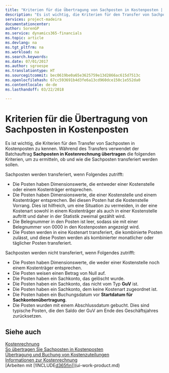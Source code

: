 ```yaml
---
title: "Kriterien für die Übertragung von Sachposten in Kostenposten | Microsoft Docs"
description: "Es ist wichtig, die Kriterien für den Transfer von Sachposten in Kostenposten zu kennen. Während des Transfers verwendet der Batchauftrag **Sachposten in Kostenrechnung übertragen** die folgenden Kriterien, um zu ermitteln, ob und wie die Sachposten transferiert werden sollen."
services: project-madeira
documentationcenter: 
author: SorenGP
ms.service: dynamics365-financials
ms.topic: article
ms.devlang: na
ms.tgt_pltfrm: na
ms.workload: na
ms.search.keywords: 
ms.date: 07/01/2017
ms.author: sgroespe
ms.translationtype: HT
ms.sourcegitcommit: bec0619be0a65e3625759e13d2866ac615d7513c
ms.openlocfilehash: 67cc593691b4d3fe6a13cd960dce150c1e552da0
ms.contentlocale: de-de
ms.lasthandoff: 03/22/2018

---
```

# <a name="criteria-for-transferring-general-ledger-entries-to-cost-entries"></a>Kriterien für die Übertragung von Sachposten in Kostenposten
Es ist wichtig, die Kriterien für den Transfer von Sachposten in Kostenposten zu kennen. Während des Transfers verwendet der Batchauftrag **Sachposten in Kostenrechnung übertragen** die folgenden Kriterien, um zu ermitteln, ob und wie die Sachposten transferiert werden sollen.  

Sachposten werden transferiert, wenn Folgendes zutrifft:  

-   Die Posten haben Dimensionswerte, die entweder einer Kostenstelle oder einem Kostenträger entsprechen.  
-   Die Posten haben Dimensionswerte, die einer Kostenstelle und einem Kostenträger entsprechen. Bei diesen Posten hat die Kostenstelle Vorrang. Dies ist hilfreich, um eine Situation zu vermeiden, in der eine Kostenart sowohl in einem Kostenträger als auch in einer Kostenstelle auftritt und daher in der Statistik zweimal gezählt wird.  
-   Die Belegnummer in den Posten ist leer, sodass sie mit einer Belegnummer von 0000 in den Kostenposten angezeigt wird.  
-   Die Posten werden in eine Kostenart transferiert, die kombinierte Posten zulässt, und diese Posten werden als kombinierter monatlicher oder täglicher Posten transferiert.  

Sachposten werden nicht transferiert, wenn Folgendes zutrifft:  

-   Die Posten haben Dimensionswerte, die weder einer Kostenstelle noch einem Kostenträger entsprechen.  
-   Die Posten weisen einen Betrag von Null auf.  
-   Die Posten haben ein Sachkonto, das gelöscht wurde.  
-   Die Posten haben ein Sachkonto, das nicht vom Typ **GuV** ist.  
-   Die Posten haben ein Sachkonto, dem keine Kostenart zugeordnet ist.  
-   Die Posten haben ein Buchungsdatum vor **Startdatum für Sachkontenübertragung**.  
-   Die Posten wurden mit einem Abschlussdatum gebucht. Dies sind typische Posten, die den Saldo der GuV am Ende des Geschäftsjahres zurücksetzen.  

## <a name="see-also"></a>Siehe auch  
[Kostenrechnung](finance-manage-cost-accounting.md)  
 [So übertragen Sie Sachposten in Kostenposten](finance-how-to-transfer-general-ledger-entries-to-cost-entries.md)   
 [Übertragung und Buchung von Kostenzuteilungen](finance-transfer-and-post-cost-entries.md)   
 [Informationen zur Kostenrechnung](finance-about-cost-accounting.md)  
 [Arbeiten mit [!INCLUDE[d365fin](includes/d365fin_md.md)]](ui-work-product.md)

